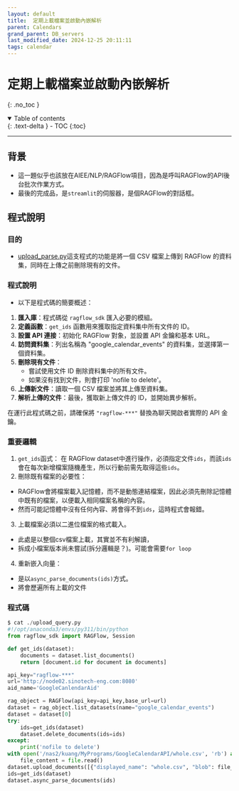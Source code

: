 ```yaml
---
layout: default
title:  定期上載檔案並啟動內嵌解析
parent: Calendars
grand_parent: DB_servers
last_modified_date: 2024-12-25 20:11:11
tags: calendar
---
```


# 定期上載檔案並啟動內嵌解析

{: .no_toc }

<details open markdown="block">
  <summary>
    Table of contents
  </summary>
  {: .text-delta }
- TOC
{:toc}
</details>

---

## 背景

- 這一題似乎也該放在AIEE/NLP/RAGFlow項目，因為是呼叫RAGFlow的API後台批次作業方式。
- 最後的完成品，是`streamlit`的伺服器，是個RAGFlow的對話框。

## 程式說明

### 目的

- [upload_parse.py](./upload_parse.py)這支程式的功能是將一個 CSV 檔案上傳到 RAGFlow 的資料集，同時在上傳之前刪除現有的文件。

### 程式說明

- 以下是程式碼的簡要概述：

1. **匯入庫**：程式碼從 `ragflow_sdk` 匯入必要的模組。
2. **定義函數**：`get_ids` 函數用來獲取指定資料集中所有文件的 ID。
3. **設置 API 連接**：初始化 RAGFlow 對象，並設置 API 金鑰和基本 URL。
4. **訪問資料集**：列出名稱為 "google_calendar_events" 的資料集，並選擇第一個資料集。
5. **刪除現有文件**：
   - 嘗試使用文件 ID 刪除資料集中的所有文件。
   - 如果沒有找到文件，則會打印 'nofile to delete'。
6. **上傳新文件**：讀取一個 CSV 檔案並將其上傳至資料集。
7. **解析上傳的文件**：最後，獲取新上傳文件的 ID，並開始異步解析。

在運行此程式碼之前，請確保將 `"ragflow-***"` 替換為聊天開啟者實際的 API 金鑰。

### 重要邏輯

1. `get_ids`函式：
  在 RAGFlow dataset中進行操作，必須指定文件`ids`，而該`ids`會在每次新增檔案隨機產生，所以行動前需先取得這些`ids`。
2. 刪除既有檔案的必要性：
  - RAGFlow會將檔案載入記憶體，而不是動態連結檔案，因此必須先刪除記憶體中既有的檔案，以便載入相同檔案名稱的內容。
  - 然而可能記憶體中沒有任何內容、將會得不到`ids`，這時程式會報錯。
3. 上載檔案必須以二進位檔案的格式載入。
  - 此處是以整個csv檔案上載，其實並不有利解讀，
  - 拆成小檔案版本尚未嘗試(拆分邏輯是？)。可能會需要`for loop`
4. 重新嵌入向量：
  - 是以`async_parse_documents(ids)`方式。
  - 將會歷遍所有上載的文件

### 程式碼

```python
$ cat ./upload_query.py
#!/opt/anaconda3/envs/py311/bin/python
from ragflow_sdk import RAGFlow, Session

def get_ids(dataset):
    documents = dataset.list_documents()
    return [document.id for document in documents]

api_key="ragflow-***"
url='http://node02.sinotech-eng.com:8080'
aid_name='GoogleCanlendarAid'

rag_object = RAGFlow(api_key=api_key,base_url=url)
dataset = rag_object.list_datasets(name="google_calendar_events")
dataset = dataset[0]
try:
    ids=get_ids(dataset)
    dataset.delete_documents(ids=ids)
except:
    print('nofile to delete')
with open('/nas2/kuang/MyPrograms/GoogleCalendarAPI/whole.csv', 'rb') as file:
    file_content = file.read()
dataset.upload_documents([{"displayed_name": "whole.csv", "blob": file_content}])
ids=get_ids(dataset)
dataset.async_parse_documents(ids)
```

